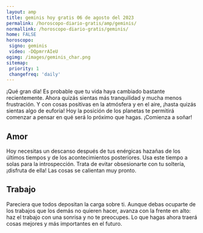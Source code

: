 ```yaml
---
layout: amp
title: geminis hoy gratis 06 de agosto del 2023 
permalink: /horoscopo-diario-gratis/amp/geminis/
normallink: /horoscopo-diario-gratis/geminis/
home: FALSE
horoscopo:
 signo: geminis
 video: -DQpmrrAIeU
ogimg: /images/geminis_char.png
sitemap:
 priority: 1
 changefreq: 'daily'
---
```



¡Qué gran día! Es probable que tu vida haya cambiado bastante recientemente. Ahora quizás sientas más tranquilidad y mucha menos frustración. Y con cosas positivas en la atmósfera y en el aire, ¡hasta quizás sientas algo de euforia! Hoy la posición de los planetas te permitirá comenzar a pensar en qué será lo próximo que hagas. ¡Comienza a soñar!

## Amor

Hoy necesitas un descanso después de tus enérgicas hazañas de los últimos tiempos y de los acontecimientos posteriores. Usa este tiempo a solas para la introspección. Trata de evitar obsesionarte con tu soltería, ¡disfruta de ella! Las cosas se calientan muy pronto.

## Trabajo

Pareciera que todos depositan la carga sobre ti. Aunque debas ocuparte de los trabajos que los demás no quieren hacer, avanza con la frente en alto: haz el trabajo con una sonrisa y no te preocupes. Lo que hagas ahora traerá cosas mejores y más importantes en el futuro.